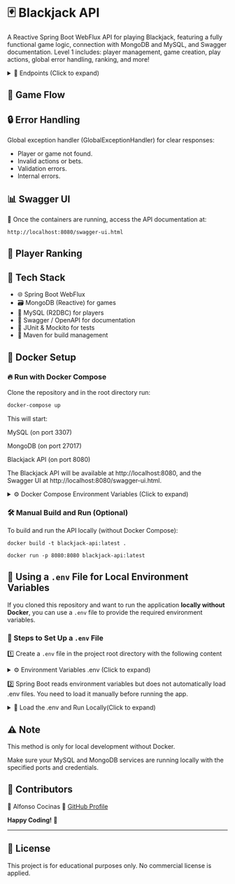 # 🃏 Blackjack API

A Reactive Spring Boot WebFlux API for playing Blackjack, featuring a fully functional game logic, connection with MongoDB and MySQL, and Swagger documentation.
Level 1 includes: player management, game creation, play actions, global error handling, ranking, and more!

<details>
<summary>🚀 Endpoints (Click to expand)</summary>

| Method | Endpoint              | Description                 |
| ------ | --------------------- | --------------------------- |
| POST   | /game/new             | Create a new Blackjack game |
| GET    | /game/{id}            | Get game details by ID      |
| POST   | /game/{id}/play/hit   | Player hits (requests card) |
| POST   | /game/{id}/play/stand | Player stands               |
| DELETE | /game/{id}            | Delete a game               |
| GET    | /game/ranking         | Get player ranking          |
| GET    | /players              | List all players            |
| POST   | /players              | Create a new player         |
| GET    | /players/{id}         | Get player by ID            |
| PUT    | /players/{id}         | Update player               |
| DELETE | /players/{id}         | Delete player               |

</details>

## 📖 Game Flow

## 🔒 Error Handling

Global exception handler (GlobalExceptionHandler) for clear responses:

* Player or game not found.
* Invalid actions or bets.
* Validation errors.
* Internal errors.

## 📊 Swagger UI

📍 Once the containers are running, access the API documentation at:

```
http://localhost:8080/swagger-ui.html
```

## 🏅 Player Ranking

## 🧰 Tech Stack

* 🌐 Spring Boot WebFlux
* 🗃 MongoDB (Reactive) for games
* 💾 MySQL (R2DBC) for players
* 🔎 Swagger / OpenAPI for documentation
* 🧪 JUnit & Mockito for tests
* 🐘 Maven for build management

## 🐳 Docker Setup

### 🔥 Run with Docker Compose

Clone the repository and in the root directory run:

```bash
docker-compose up
```
This will start:

MySQL (on port 3307)

MongoDB (on port 27017)

Blackjack API (on port 8080)

The Blackjack API will be available at http://localhost:8080, and the Swagger UI at http://localhost:8080/swagger-ui.html.

<details>
<summary>⚙️  Docker Compose Environment Variables (Click to expand)</summary>

| Variable                     | Value                                                                                                                              |
| ---------------------------- | ---------------------------------------------------------------------------------------------------------------------------------- |
| `SPRING_R2DBC_URL`           | `r2dbc:mysql://root:@mysql:3306/blackjack_db`                                                                                      |
| `SPRING_R2DBC_USERNAME`      | `root`                                                                                                                             |
| `SPRING_R2DBC_PASSWORD`      | *""*                                                                                                                               |
| `MYSQL_ALLOW_EMPTY_PASSWORD` | `yes`                                                                                                                              |
| `MYSQL_DATABASE`             | `blackjack_db`                                                                                                                     |
| `SPRING_DATA_MONGODB_URI`    | `mongodb://mongo:27017/blackjack_db` |
</details>

### 🛠 Manual Build and Run (Optional)
To build and run the API locally (without Docker Compose):

`docker build -t blackjack-api:latest .`

`docker run -p 8080:8080 blackjack-api:latest`

## 🔐 Using a `.env` File for Local Environment Variables

If you cloned this repository and want to run the application **locally without Docker**, you can use a `.env` file to provide the required environment variables.

### 📝 Steps to Set Up a `.env` File

1️⃣ Create a `.env` file in the project root directory with the following content
<details> <summary>⚙️ Environment Variables .env (Click to expand)</summary>
  
`SPRING_R2DBC_URL=r2dbc:mysql://localhost:3306/blackjack_db`
  
`SPRING_R2DBC_USERNAME=your_user`

`SPRING_R2DBC_PASSWORD=your_password`

`SPRING_DATA_MONGODB_URI=mongodb://localhost:27017/blackjack_db`

Replace your_user with your actual MySQL user your_password with your actual MySQL password (or leave it "" if you have no password).

</details>

2️⃣ Spring Boot reads environment variables but does not automatically load .env files. You need to load it manually before running the app.

<details> <summary>🚀 Load the .env and Run Locally(Click to expand)</summary>

For Linux/MacOS:

`export $(grep -v '^#' .env | xargs)`

`./mvnw spring-boot:run`

For Windows (PowerShell):

`Get-Content .env | ForEach-Object {
  if ($_ -match "^\s*([^=]+)\s*=\s*(.*)\s*$") {
    [System.Environment]::SetEnvironmentVariable($matches[1], $matches[2])
  }
}`

`./mvnw spring-boot:run`

This will load the environment variables and run the application with the correct database connections and configuration.
</details>

## ⚠️ Note
This method is only for local development without Docker.

Make sure your MySQL and MongoDB services are running locally with the specified ports and credentials.

## 📢 Contributors

👤 Alfonso Cocinas
🔗 [GitHub Profile](https://github.com/acocinas)

**Happy Coding!** 🚀

---

## 📄 License

This project is for educational purposes only. No commercial license is applied.
